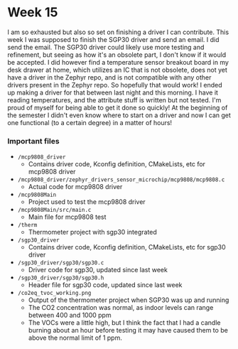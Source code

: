 # Week 15
I am so exhausted but also so set on finishing a driver I can contribute. This week I was supposed to finish the SGP30 driver and send an email. I did send the email. The SGP30 driver could likely use more testing and refinement, but seeing as how it's an obsolete part, I don't know if it would be accepted. I did however find a temperature sensor breakout board in my desk drawer at home, which utilizes an IC that is not obsolete, does not yet have a driver in the Zephyr repo, and is not compatible with any other drivers present in the Zephyr repo. So hopefully that would work! I ended up making a driver for that between last night and this morning. I have it reading temperatures, and the attribute stuff is written but not tested. I'm proud of myself for being able to get it done so quickly! At the beginning of the semester I didn't even know where to start on a driver and now I can get one functional (to a certain degree) in a matter of hours!  
  
### Important files 
 
 - ```/mcp9808_driver```
	 + Contains driver code, Kconfig definition, CMakeLists, etc for mcp9808 driver
 - ```/mcp9808_driver/zephyr_drivers_sensor_microchip/mcp9808/mcp9808.c```
	 + Actual code for mcp9808 driver
 - ```/mcp9808Main```
	 + Project used to test the mcp9808 driver
 - ```/mcp9808Main/src/main.c```
	 + Main file for mcp9808 test
 - ```/therm```
	 + Thermometer project with sgp30 integrated
 - ```/sgp30_driver```
	 + Contains driver code, Kconfig definition, CMakeLists, etc for sgp30 driver
 - ```/sgp30_driver/sgp30/sgp30.c```
	 + Driver code for sgp30, updated since last week
 - ```/sgp30_driver/sgp30/sgp30.h```
	 + Header file for sgp30 code, updated since last week
 - ```/co2eq_tvoc_working.png```
	 + Output of the thermometer project when SGP30 was up and running
	 + The CO2 concentration was normal, as indoor levels can range between 400 and 1000 ppm
	 + The VOCs were a little high, but I think the fact that I had a candle burning about an hour before testing it may have caused them to be above the normal limit of 1 ppm.